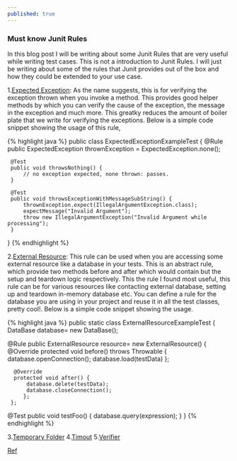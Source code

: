 ```yaml
---
published: true
---
```

### Must know Junit Rules

In this blog post I will be writing about some Junit Rules that are very useful while writing test cases. This is not a introduction to Junit Rules. I will just be writing about some of the rules that Junit provides out of the box and how they could be extended to your use case.

1.[Expected Exception](http://junit.org/junit4/javadoc/4.12/org/junit/rules/ExpectedException.html):
As the name suggests, this is for verifying the exception thrown when you invoke a method. This provides good helper methods by which you can verify the cause of the exception, the message in the exception and much more. This greatky reduces the amount of boiler plate that we write for verifying the exceptions. Below is a simple code snippet showing the usage of this rule,

{%  highlight java %}
public class ExpectedExceptionExampleTest {
     @Rule
     public ExpectedException thrownException = ExpectedException.none();

     @Test
     public void throwsNothing() {
         // no exception expected, none thrown: passes.
     }

     @Test
     public void throwsExceptionWithMessageSubString() {
         thrownException.expect(IllegalArgumentException.class);
         expectMessage("Invalid Argument"); 
         throw new IllegalArgumentException("Invalid Argument while processing");
     }
 }
{% endhighlight %}

2.[External Resource](http://junit.org/junit4/javadoc/4.12/org/junit/rules/ExternalResource.html):
This rule can be used when you are accessing some external resource like a database in your tests. This is an abstract rule, which provide two methods before and after which would contain but the setup and teardown logic respectively. This the rule I found most useful, this rule can be for various resources like contacting external database, setting up and teardown in-memory database etc. You can define a rule for the database you are using in your project and reuse it in all the test classes, pretty cool!. Below is a simple code snippet showing the usage.

{% highlight java %}
public static class ExternalResourceExampleTest {
  DataBase database= new DataBase();

  @Rule
  public ExternalResource resource= new ExternalResource() {
      @Override
      protected void before() throws Throwable {
          database.openConnection();
          database.load(testData)
         };

      @Override
      protected void after() {
          database.delete(testData);
          database.closeConnection();
         };
     };

  @Test
  public void testFoo() {
      database.query(expression);
     }
 }
{% endhighlight %}

3.[Temporary Folder](http://junit.org/junit4/javadoc/4.12/org/junit/rules/TemporaryFolder.html)
4.[Timout](http://junit.org/junit4/javadoc/4.12/org/junit/rules/Timeout.html)
5.[Verifier](http://junit.org/junit4/javadoc/4.12/org/junit/rules/Verifier.html)


[Ref](http://junit.org/junit4/javadoc/4.12/org/junit/rules/MethodRule.html)
